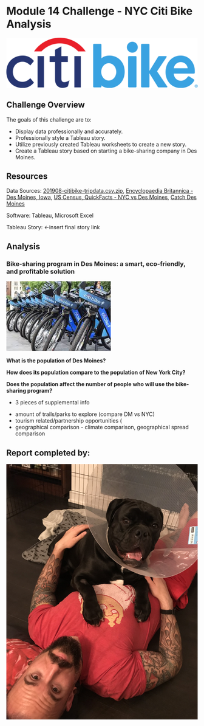 # Module 14 Challenge - NYC Citi Bike Analysis
![](images/citi_logo.png)

## Challenge Overview

The goals of this challenge are to:

- Display data professionally and accurately.
- Professionally style a Tableau story.
- Utilize previously created Tableau worksheets to create a new story.
- Create a Tableau story based on starting a bike-sharing company in Des Moines.

## Resources

Data Sources: [201908-citibike-tripdata.csv.zip](https://s3.amazonaws.com/tripdata/index.html), [Encyclopaedia Britannica - Des Moines, Iowa](https://www.britannica.com/place/Des-Moines), [US Census, QuickFacts - NYC vs Des Moines](https://www.census.gov/quickfacts/fact/table/newyorkcitynewyork,desmoinescityiowa/PST045219), [Catch Des Moines](https://www.catchdesmoines.com/)

Software: Tableau, Microsoft Excel

Tableau Story: []() <-insert final story link

## Analysis

### Bike-sharing program in Des Moines: a smart, eco-friendly, and profitable solution
![](images/citi_bikes.jpg)

**What is the population of Des Moines?** 

**How does its population compare to the population of New York City?**

**Does the population affect the number of people who will use the bike-sharing program?**

+ 3 pieces of supplemental info

- amount of trails/parks to explore (compare DM vs NYC)
- tourism related/partnership opportunities (
- geographical comparison - climate comparison, geographical spread comparison

## Report completed by:

![](images/sal.jpg)
